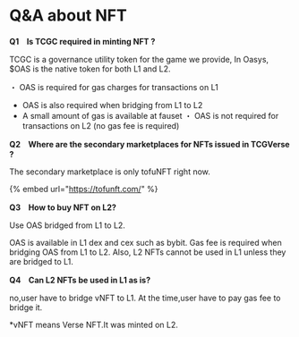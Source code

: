 # Q\&A about NFT

**Q1　Is TCGC required in minting NFT ?**

TCGC is a governance utility token for the game we provide, In Oasys, $OAS is the native token for both L1 and L2.

・ OAS is required for gas charges for transactions on L1

* OAS is also required when bridging from L1 to L2
* A small amount of gas is available at fauset ・ OAS is not required for transactions on L2 (no gas fee is required)

**Q2　Where are the secondary marketplaces for NFTs issued in TCGVerse ?**

The secondary marketplace is only tofuNFT right now.

{% embed url="https://tofunft.com/" %}



**Q3　How to buy NFT on L2?**

Use OAS bridged from L1 to L2.

OAS is available in L1 dex and cex such as bybit. Gas fee is required when bridging OAS from L1 to L2. Also, L2 NFTs cannot be used in L1 unless they are bridged to L1.&#x20;



**Q4　Can L2 NFTs be used in L1 as is?**

no,user have to bridge vNFT to L1. At the time,user have to pay gas fee to bridge it.

\*vNFT means Verse NFT.It was minted on L2.

####
